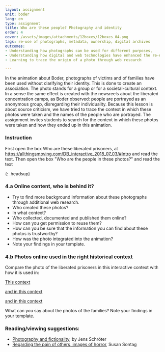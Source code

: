 ```yaml
---
layout: assignment
unit: boder
lang: en
type: assignment
title: Who are these people? Photography and identity
order: 4
cover: /assets/images/attachments/12boxes/12boxes_04.png
tags: re-use of photographs, metadata, ownership, digital archives
outcomes:
- Understanding how photographs can be used for different purposes,
- Understanding how digital and web technologies have enhanced the re-use of photographs
- Learning to trace the origin of a photo through web research

---
```

In the animation about Boder, photographs of victims and of families have been used without clarifying their identity. This is done to create an association. The photo stands for a group or for a societal-cultural context. In a sense the same effect is created with the newsreels about the liberated concentration camps, as Boder observed: people are portrayed as an anonymous group, disregarding their individuality. 
Because this lesson is about source criticism, we have tried to trace the context in which these photos were taken and the names of the people who are portrayed. The assignment invites students to search for the context in which these photos were taken and how they ended up in this animation. 

<!-- more -->

<!-- briefing-student -->
### Instruction
<!-- section-contents -->
First open the box  Who are these liberated prisoners, at https://allthingsmoving.com/DB_interactive_2018_07_03/#Intro and read the text.
Then open the box  "Who are the people in these photos?" and read the text

{: .headsup}


<!-- section -->
### 4.a  Online content, who is behind it?
<!-- section-contents -->

-	Try to find more background information about these photographs through additional web research. 
-	Who created these photos?
-	In what context?
-	Who collected, documented and published them online? 
-	How can you get permission to reuse them?
-	How can you be sure that the information you can find about these photos is trustworthy? 
-	How was the photo integrated into the animation? 
-	Note your findings in your template. 

<!-- section -->
### 4.b  Photos online used in the right historical context
<!-- section-contents -->
Compare the photo of the liberated prisoners in this interactive context with how it is used in:

[This context](http://www1.northbrook28.net/~mrench/Period%209%20Jack%27s%20Group/Jobs.html)

[and in this context](http://motlc.wiesenthal.com/site/pp.asp?c=gvKVLcMVIuG&b=394959)

[and in this context](http://australianews.today/2018/01/29/the-secret-love-of-the-auschwitz-tattooist/)

What can you say about the photos of the families?
Note your findings in your template.  

<!-- section -->
### Reading/viewing  suggestions:
<!-- section-contents -->
- [Photography and fictionality](https://drive.google.com/open?id=1NT4m-KnYk7yq5ZnubifAnW6TcJScGQkX), by Jens Schröter
- [Regarding the pain of others, images of horror](https://books.google.nl/books/about/Regarding_the_Pain_of_Others.html?id=XYo3AAAAQBAJ&source=kp_cover&redir_esc=y), Susan Sontag

<!-- briefing-teacher -->

